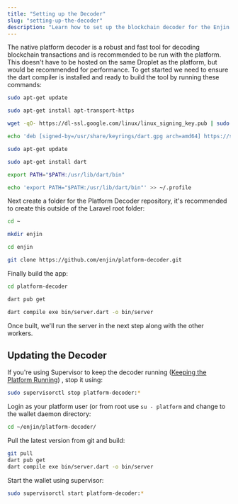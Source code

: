 ```yaml
---
title: "Setting up the Decoder"
slug: "setting-up-the-decoder"
description: "Learn how to set up the blockchain decoder for the Enjin platform, ensuring accurate and efficient data processing."
---
```

The native platform decoder is a robust and fast tool for decoding blockchain transactions and is recommended to be run with the platform. This doesn't have to be hosted on the same Droplet as the platform, but would be recommended for performance. To get started we need to ensure the dart compiler is installed and ready to build the tool by running these commands:

```bash
sudo apt-get update

sudo apt-get install apt-transport-https

wget -qO- https://dl-ssl.google.com/linux/linux_signing_key.pub | sudo gpg --dearmor -o /usr/share/keyrings/dart.gpg

echo 'deb [signed-by=/usr/share/keyrings/dart.gpg arch=amd64] https://storage.googleapis.com/download.dartlang.org/linux/debian stable main' | sudo tee /etc/apt/sources.list.d/dart_stable.list

sudo apt-get update

sudo apt-get install dart

export PATH="$PATH:/usr/lib/dart/bin"

echo 'export PATH="$PATH:/usr/lib/dart/bin"' >> ~/.profile
```

Next create a folder for the Platform Decoder repository, it's recommended to create this outside of the Laravel root folder:

```bash
cd ~

mkdir enjin

cd enjin

git clone https://github.com/enjin/platform-decoder.git
```

Finally build the app:

```bash
cd platform-decoder

dart pub get

dart compile exe bin/server.dart -o bin/server
```

Once built, we'll run the server in the next step along with the other workers.

## Updating the Decoder

If you're using Supervisor to keep the decoder running ([Keeping the Platform Running](/02-guides/04-going-open-source/03-cloud-installation/012-keeping-the-platform-running.md)) , stop it using:

```bash
sudo supervisorctl stop platform-decoder:*
```

Login as your platform user (or from root use `su - platform` and change to the wallet daemon directory:

```bash
cd ~/enjin/platform-decoder/
```

Pull the latest version from git and build:

```bash
git pull
dart pub get
dart compile exe bin/server.dart -o bin/server
```

Start the wallet using supervisor:

```bash
sudo supervisorctl start platform-decoder:*
```
